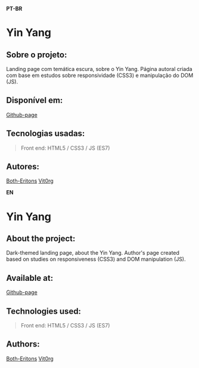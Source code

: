 **PT-BR**

# Yin Yang

## Sobre o projeto:

Landing page com temática escura, sobre o Yin Yang.
Página autoral criada com base em estudos sobre responsividade (CSS3) e manipulação do DOM (JS).

## Disponível em:

[Github-page](https://vit0rg.github.io/yin-yang-site/)

## Tecnologias usadas:

> Front end:
> HTML5 / CSS3 / JS (ES7)

## Autores:

[Both-Eritons](https://github.com/Both-Eritons)
[Vit0rg](https://github.com/Vit0rg)

**EN**

# Yin Yang

## About the project:

Dark-themed landing page, about the Yin Yang. 
Author's page created based on studies on responsiveness (CSS3) and DOM manipulation (JS).

## Available at:

[Github-page](https://vit0rg.github.io/yin-yang-site/)

## Technologies used:

> Front end:
> HTML5 / CSS3 / JS (ES7)

## Authors:

[Both-Eritons](https://github.com/Both-Eritons)
[Vit0rg](https://github.com/Vit0rg)
